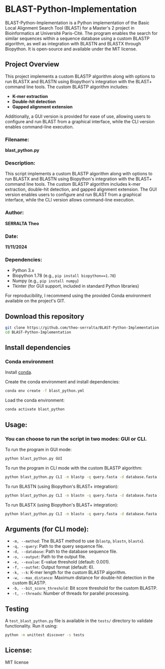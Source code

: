 
# BLAST-Python-Implementation

BLAST-Python-Implementation is a Python implementation of the Basic Local Alignment Search Tool (BLAST) for a Master's 2 project in Bioinformatics at Université Paris-Cité. The program enables the search for similar sequences within a sequence database using a custom BLASTP algorithm, as well as integration with BLASTN and BLASTX through Biopython. It is open-source and available under the MIT license.

## Project Overview

This project implements a custom BLASTP algorithm along with options to run BLASTX and BLASTN using Biopython's integration with the BLAST+ command line tools. The custom BLASTP algorithm includes:
- **K-mer extraction**
- **Double-hit detection**
- **Gapped alignment extension**

Additionally, a GUI version is provided for ease of use, allowing users to configure and run BLAST from a graphical interface, while the CLI version enables command-line execution.

### Filename:
**blast_python.py**

### Description:
This script implements a custom BLASTP algorithm along with options to run BLASTX and BLASTN using Biopython's integration with the BLAST+ command line tools. The custom BLASTP algorithm includes k-mer extraction, double-hit detection, and gapped alignment extension. The GUI version enables users to configure and run BLAST from a graphical interface, while the CLI version allows command-line execution.

### Author:
**SERRALTA Theo**

### Date:
**11/11/2024**

### Dependencies:
- Python 3.x
- Biopython 1.78 (e.g., `pip install biopython==1.78`)
- Numpy (e.g., `pip install numpy`)
- Tkinter (for GUI support, included in standard Python libraries)

For reproducibility, I recommend using the provided Conda environment available on the project's GIT.

## Download this repository

```bash
git clone https://github.com/theo-serralta/BLAST-Python-Implementation.git
cd BLAST-Python-Implementation
```

## Install dependencies

### Conda environment

Install [conda](https://docs.conda.io/en/latest/miniconda.html).

Create the conda environment and install dependencies:

```bash
conda env create -f blast_python.yml 
```

Load the conda environment:

```bash
conda activate blast_python
```

## Usage:

### You can choose to run the script in two modes: **GUI** or **CLI**.

To run the program in GUI mode:
```bash
python blast_python.py GUI
```

To run the program in CLI mode with the custom BLASTP algorithm:
```bash
python blast_python.py CLI -m blastp -q query.fasta -d database.fasta -o output.txt
```

To run BLASTN (using Biopython's BLAST+ integration):
```bash
python blast_python.py CLI -m blastn -q query.fasta -d database.fasta -o output.txt
```

To run BLASTX (using Biopython's BLAST+ integration):
```bash
python blast_python.py CLI -m blastx -q query.fasta -d database.fasta -o output.txt
```

## Arguments (for CLI mode):

- `-m, --method`: The BLAST method to use (`blastp`, `blastn`, `blastx`).
- `-q, --query`: Path to the query sequence file.
- `-d, --database`: Path to the database sequence file.
- `-o, --output`: Path to the output file.
- `-e, --evalue`: E-value threshold (default: 0.001).
- `-f, --outfmt`: Output format (default: 6).
- `-k, --k`: K-mer length for the custom BLASTP algorithm.
- `-w, --max_distance`: Maximum distance for double-hit detection in the custom BLASTP.
- `-b, --bit_score_threshold`: Bit score threshold for the custom BLASTP.
- `-t, --threads`: Number of threads for parallel processing.

## Testing

A `test_blast_python.py` file is available in the `tests/` directory to validate functionality. Run it using:

```bash
python -m unittest discover -s tests
```

## License:
MIT license
